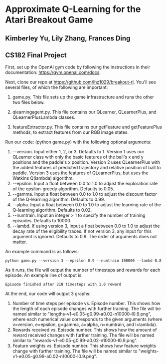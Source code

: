 # Approximate Q-Learning for the Atari Breakout Game
## Kimberley Yu, Lily Zhang, Frances Ding
## CS182 Final Project

First, set up the OpenAI gym code by following the instructions in their documentation: https://gym.openai.com/docs.

Next, clone our repo at https://github.com/lhz1029/breakout-rl. You'll see several files, of which the following are important:

1. game.py. This file sets up the game infrastructure and runs the other two files below.

2. qlearningagent.py. This file contains our QLearner, QLearnerPlus, and QLearnerPlusLambda classes.

3. featureExtractor.py. This file contains our getFeature and getFeaturePlus methods, to extract features from our RGB image states.

Run our code: (python game.py) with the following optional arguments:

1. --version.
    Input either 1, 2, or 3. Defaults to 1.
    Version 1 uses our QLearner class with only the basic features of the ball's x and y positions and the paddle's x position. Version 2 uses QLearnerPlus with the added features of predicted trajectory and relative position of ball to paddle. Version 3 uses the features of QLearnerPlus, but uses the Watkins Q(lambda) algorithm.
2. --epsilon.
    Input a float between 0.0 to 1.0 to adjust the exploration rate of the epsilon-greedy algorithm. Defaults to 0.05.
3. --gamma.
    Input a float between 0.0 to 1.0 to adjust the discount factor of the Q-learning algorithm. Defaults to 0.99.
4. --alpha.
    Input a float between 0.0 to 1.0 to adjust the learning rate of the Q-learning algorithm. Defaults to 0.02.
5. --numtrain.
    Input an integer $>$ 1 to specify the number of training episodes. Defaults to 10000.
6. --lambd.
    If using version 3, input a float between 0.0 to 1.0 to adjust the decay rate of the eligibility traces. If not version 3, any input for this argument is ignored. Defaults to 0.9.
The order of arguments does not matter.

An example command is as follows:
```
python game.py --version 3 --epsilon 0.9 --numtrain 100000 --lambd 0.8
```

As it runs, the file will output the number of timesteps and rewards for each episode. An example line of output is:
```
Episode finished after 218 timesteps with 1.0 reward
```

At the end, our code will output 3 graphs:

1. Number of time steps per episode vs. Episode number.
This shows how the length of each episode changes with further training. The file will be named similar to "lengths-v1-e0.05-g0.99-a0.02-n10000-l0.9.png", where each numerical value corresponds to the given arguments (where v=version, e=epsilon, g=gamma, a=alpha, n=numtrain, and l=lambda).
2. Rewards received vs. Episode number.
This shows how the amount of reward received changes with further training. The file will be named similar to "rewards-v1-e0.05-g0.99-a0.02-n10000-l0.9.png".
3. Feature weights vs. Episode number.
This shows how feature weights change with further training. The file will be named similar to "weights-v1-e0.05-g0.99-a0.02-n10000-l0.9.png".
